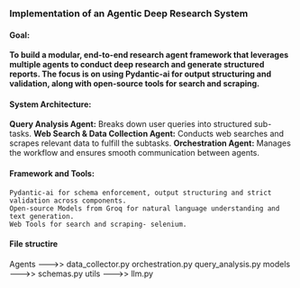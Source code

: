 ### Implementation of an Agentic Deep Research System


#### Goal: 

**To build a modular, end-to-end research agent framework that leverages multiple agents to conduct deep research and generate structured reports. The focus is on using Pydantic-ai for output structuring and validation, along with open-source tools for search and scraping.**


#### System Architecture:

**Query Analysis Agent:**
    Breaks down user queries into structured sub-tasks.
**Web Search & Data Collection Agent:**
    Conducts web searches and scrapes relevant data to fulfill the subtasks.
**Orchestration Agent:**
    Manages the workflow and ensures smooth communication between agents.



#### Framework and Tools:

    Pydantic-ai for schema enforcement, output structuring and strict validation across components.
    Open-source Models from Groq for natural language understanding and text generation.
    Web Tools for search and scraping- selenium.


#### File structire

Agents --->>
    data_collector.py
    orchestration.py
    query_analysis.py
models --->>
    schemas.py
utils --->>
    llm.py
